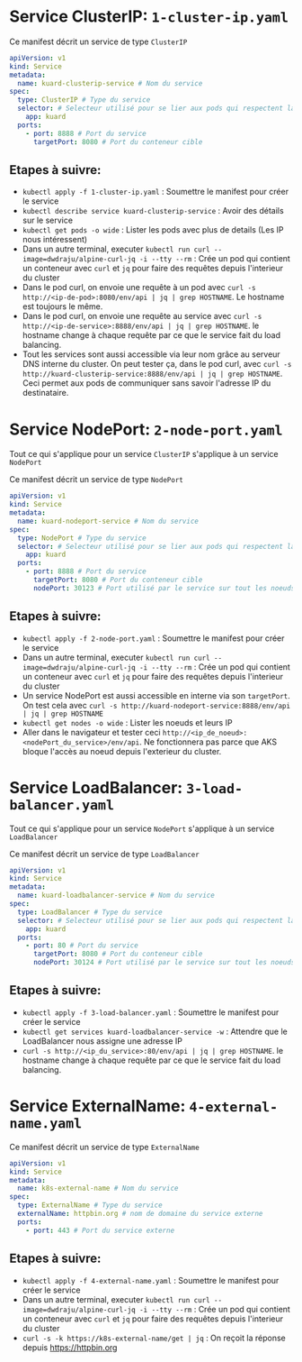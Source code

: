 # Service ClusterIP: `1-cluster-ip.yaml`

Ce manifest décrit un service de type `ClusterIP`

```yaml
apiVersion: v1
kind: Service
metadata:
  name: kuard-clusterip-service # Nom du service
spec:
  type: ClusterIP # Type du service
  selector: # Selecteur utilisé pour se lier aux pods qui respectent la condition
    app: kuard
  ports:
    - port: 8888 # Port du service
      targetPort: 8080 # Port du conteneur cible
```

## Etapes à suivre:

- `kubectl apply -f 1-cluster-ip.yaml` : Soumettre le manifest pour créer le service
- `kubectl describe service kuard-clusterip-service` : Avoir des détails sur le service
- `kubectl get pods -o wide` : Lister les pods avec plus de details (Les IP nous intéressent)
- Dans un autre terminal, executer `kubectl run curl --image=dwdraju/alpine-curl-jq -i --tty --rm` : Crée un pod qui contient un conteneur avec `curl` et `jq` pour faire des requêtes depuis l'interieur du cluster
- Dans le pod curl, on envoie une requête à un pod avec `curl -s http://<ip-de-pod>:8080/env/api | jq | grep HOSTNAME`. Le hostname est toujours le même.
- Dans le pod curl, on envoie une requête au service avec `curl -s http://<ip-de-service>:8888/env/api | jq | grep HOSTNAME`. le hostname change à chaque requête par ce que le service fait du load balancing.
- Tout les services sont aussi accessible via leur nom grâce au serveur DNS interne du cluster. On peut tester ça, dans le pod curl, avec `curl -s http://kuard-clusterip-service:8888/env/api | jq | grep HOSTNAME`. Ceci permet aux pods de communiquer sans savoir l'adresse IP du destinataire.

# Service NodePort: `2-node-port.yaml`

Tout ce qui s'applique pour un service `ClusterIP` s'applique à un service `NodePort`

Ce manifest décrit un service de type `NodePort`

```yaml
apiVersion: v1
kind: Service
metadata:
  name: kuard-nodeport-service # Nom du service
spec:
  type: NodePort # Type du service
  selector: # Selecteur utilisé pour se lier aux pods qui respectent la condition
    app: kuard
  ports:
    - port: 8888 # Port du service
      targetPort: 8080 # Port du conteneur cible
      nodePort: 30123 # Port utilisé par le service sur tout les noeuds
```

## Etapes à suivre:

- `kubectl apply -f 2-node-port.yaml` : Soumettre le manifest pour créer le service
- Dans un autre terminal, executer `kubectl run curl --image=dwdraju/alpine-curl-jq -i --tty --rm` : Crée un pod qui contient un conteneur avec `curl` et `jq` pour faire des requêtes depuis l'interieur du cluster
- Un service NodePort est aussi accessible en interne via son `targetPort`. On test cela avec `curl -s http://kuard-nodeport-service:8888/env/api | jq | grep HOSTNAME`
- `kubectl get nodes -o wide` : Lister les noeuds et leurs IP
- Aller dans le navigateur et tester ceci `http://<ip_de_noeud>:<nodePort_du_service>/env/api`. Ne fonctionnera pas parce que AKS bloque l'accès au noeud depuis l'exterieur du cluster.

# Service LoadBalancer: `3-load-balancer.yaml`

Tout ce qui s'applique pour un service `NodePort` s'applique à un service `LoadBalancer`

Ce manifest décrit un service de type `LoadBalancer`

```yaml
apiVersion: v1
kind: Service
metadata:
  name: kuard-loadbalancer-service # Nom du service
spec:
  type: LoadBalancer # Type du service
  selector: # Selecteur utilisé pour se lier aux pods qui respectent la condition
    app: kuard
  ports:
    - port: 80 # Port du service
      targetPort: 8080 # Port du conteneur cible
      nodePort: 30124 # Port utilisé par le service sur tout les noeuds
```

## Etapes à suivre:

- `kubectl apply -f 3-load-balancer.yaml` : Soumettre le manifest pour créer le service
- `kubectl get services kuard-loadbalancer-service -w` : Attendre que le LoadBalancer nous assigne une adresse IP
- `curl -s http://<ip_du_service>:80/env/api | jq | grep HOSTNAME`. le hostname change à chaque requête par ce que le service fait du load balancing.

# Service ExternalName: `4-external-name.yaml`

Ce manifest décrit un service de type `ExternalName`

```yaml
apiVersion: v1
kind: Service
metadata:
  name: k8s-external-name # Nom du service
spec:
  type: ExternalName # Type du service
  externalName: httpbin.org # nom de domaine du service externe
  ports:
    - port: 443 # Port du service externe
```

## Etapes à suivre:

- `kubectl apply -f 4-external-name.yaml` : Soumettre le manifest pour créer le service
- Dans un autre terminal, executer `kubectl run curl --image=dwdraju/alpine-curl-jq -i --tty --rm` : Crée un pod qui contient un conteneur avec `curl` et `jq` pour faire des requêtes depuis l'interieur du cluster
- `curl -s -k https://k8s-external-name/get | jq` : On reçoit la réponse depuis https://httpbin.org
